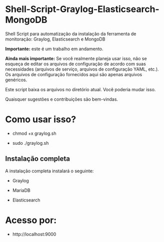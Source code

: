 # Shell-Script-Graylog-Elasticsearch-MongoDB
Shell Script para automatização da instalação da ferramenta de monitoração: Graylog, Elasticsearch e MongoDB

**Importante:** este é um trabalho em andamento.

**Ainda mais importante:** Se você realmente planeja usar isso, não se esqueça de editar os arquivos de configuração de acordo com suas necessidades (arquivos de serviço, arquivos de configuração YAML, etc.). Os arquivos de configuração fornecidos aqui são apenas arquivos genéricos.

Este script baixa os arquivos no diretório atual. Você poderia mudar isso.

Quaisquer sugestões e contribuições são bem-vindas.

# Como usar isso?

* chmod +x graylog.sh

* sudo ./graylog.sh

## Instalação completa

A instalação completa instalará o seguinte:

* Graylog

* MariaDB

* Elasticsearch

# Acesso por:
* http://localhost:9000
